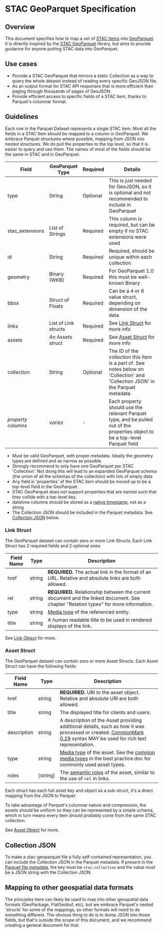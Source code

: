 # STAC GeoParquet Specification

## Overview

This document specifies how to map a set of [STAC Items](https://github.com/radiantearth/stac-spec/tree/v1.0.0/item-spec) into
[GeoParquet](https://geoparquet.org). It is directly inspired by the [STAC GeoParquet](https://github.com/stac-utils/stac-geoparquet)
library, but aims to provide guidance for anyone putting STAC data into GeoParquet. 

## Use cases

* Provide a STAC GeoParquet that mirrors a static Collection as a way to query the whole dataset instead of reading every specific GeoJSON file.
* As an output format for STAC API responses that is more efficient than paging through thousands of pages of GeoJSON.
* Provide efficient access to specific fields of a STAC item, thanks to Parquet's columnar format.

## Guidelines

Each row in the Parquet Dataset represents a single STAC item. Most all the fields in a STAC Item should be mapped to a column in GeoParquet. We embrace Parquet structures where possible, mapping
from JSON into nested structures. We do pull the properties to the top level, so that it is easier to query and use them. The names of
most of the fields should be the same in STAC and in GeoParquet.

| Field              | GeoParquet Type      | Required | Details                                                                                                                        |
|--------------------|----------------------|----------|--------------------------------------------------------------------------------------------------------------------------------|
| type               | String               | Optional | This is just needed for GeoJSON, so it is optional and not recommended to include in GeoParquet                                |
| stac_extensions    | List of Strings      | Required | This column is required, but can be empty if no STAC extensions were used                                                      |
| id                 | String               | Required | Required, should be unique within each collection                                                                              |
| geometry           | Binary (WKB)         | Required | For GeoParquet 1.0 this must be well-known Binary                                                                              |
| bbox               | Struct of Floats     | Required | Can be a 4 or 6 value struct, depending on dimension of the data                                                               |
| links              | List of Link structs | Required | See [Link Struct](#link-struct) for more info                                                                                  |
| assets             | An Assets struct     | Required | See [Asset Struct](#asset-struct) for more info                                                                                |
| collection         | String               | Optional | The ID of the collection this Item is a part of. See notes below on 'Collection' and 'Collection JSON' in the Parquet metadata |
| *property columns* | *varies*             | -        | Each property should use the relevant Parquet type, and be pulled out of the properties object to be a top-level Parquet field |

* Must be valid GeoParquet, with proper metadata. Ideally the geometry types are defined and as narrow as possible.
* Strongly recommend to only have one GeoParquet per STAC 'Collection'. Not doing this will lead to an expanded GeoParquet schema (the union of all the schemas of the collection) with lots of empty data
* Any field in 'properties' of the STAC item should be moved up to be a top-level field in the GeoParquet. 
* STAC GeoParquet does not support properties that are named such that they collide with a top-level key.
* datetime columns should be stored as a [native timestamp][timestamp], not as a string
* The Collection JSON should be included in the Parquet metadata. See [Collection JSON](#collection-json) below.

### Link Struct

The GeoParquet dataset can contain zero or more Link Structs. Each Link Struct has 2 required fields and 2 optional ones:

| Field Name | Type   | Description                                                                                                                         |
|------------|--------|-------------------------------------------------------------------------------------------------------------------------------------|
| href       | string | **REQUIRED.** The actual link in the format of an URL. Relative and absolute links are both allowed.                                |
| rel        | string | **REQUIRED.** Relationship between the current document and the linked document. See chapter "Relation types" for more information. |
| type       | string | [Media type][media-type] of the referenced entity.                                                                                  |
| title      | string | A human readable title to be used in rendered displays of the link.                                                                 |

See [Link Object][link] for more.

### Asset Struct

The GeoParquet dataset can contain zero or more Asset Structs. Each Asset Struct can have the following fields:

| Field Name  | Type      | Description                                                                                                                                                                                  |
|-------------|-----------|----------------------------------------------------------------------------------------------------------------------------------------------------------------------------------------------|
| href        | string    | **REQUIRED.** URI to the asset object. Relative and absolute URI are both allowed.                                                                                                           |
| title       | string    | The displayed title for clients and users.                                                                                                                                                   |
| description | string    | A description of the Asset providing additional details, such as how it was processed or created. [CommonMark 0.29](http://commonmark.org/) syntax MAY be used for rich text representation. |
| type        | string    | [Media type][media-type] of the asset. See the [common media types][common-media-types] in the best practice doc for commonly used asset types.                                              |
| roles       | \[string] | The [semantic roles][asset-roles] of the asset, similar to the use of `rel` in links.                                                                                                        |

Each struct has each full asset key and object as a sub-struct, it's a direct mapping from the JSON to Parquet

To take advantage of Parquet's columnar nature and compression, the assets should be uniform so they can be represented by a simple schema, which in turn means every item should probably come from the same STAC collection.

See [Asset Object][asset] for more.

## Collection JSON

To make a stac-geoparquet file a fully self-contained representation, you can
include the Collection JSON in the Parquet metadata. If present in the [Parquet
file metadata][parquet-metadata], the key must be `stac:collection` and the
value must be a JSON string with the Collection JSON.

## Mapping to other geospatial data formats

The principles here can likely be used to map into other geospatial data formats (GeoPackage, FlatGeobuf, etc), but we embrace Parquet's nested 'structs' for some of the mappings, so other formats will need to do something different. The obvious thing to do is to dump JSON into those fields, but that's outside the scope of this document, and we recommend creating a general document for that.

[media-type]: https://github.com/radiantearth/stac-spec/blob/master/item-spec/item-spec.md#asset-media-type
[asset]: https://github.com/radiantearth/stac-spec/blob/master/item-spec/item-spec.md#asset-object
[asset-roles]: https://github.com/radiantearth/stac-spec/blob/master/item-spec/item-spec.md#asset-roles
[link]: https://github.com/radiantearth/stac-spec/blob/master/item-spec/item-spec.md#link-object
[common-media-types]: https://github.com/radiantearth/stac-spec/blob/master/best-practices.md#common-media-types-in-stac
[timestamp]: https://github.com/apache/parquet-format/blob/master/LogicalTypes.md#timestamp
[parquet-metadata]: https://github.com/apache/parquet-format#metadata
